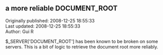 ## a more reliable DOCUMENT_ROOT  
Originally published: 2008-12-25 18:55:33  
Last updated: 2008-12-25 18:55:33  
Author: Gui R  
  
$_SERVER['DOCUMENT_ROOT'] has been known to be broken on some servers.
This is a bit of logic to retrieve the document root more reliably.